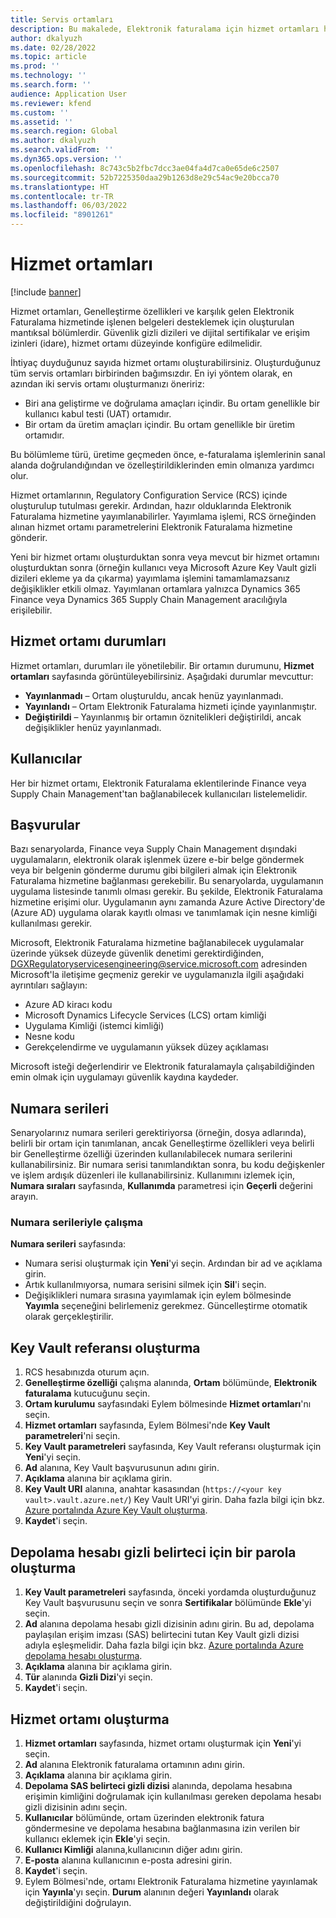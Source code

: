 ```yaml
---
title: Servis ortamları
description: Bu makalede, Elektronik faturalama için hizmet ortamları hakkında bilgi sağlanmakta ve bunların nasıl ayarlanacağı açıklanmaktadır.
author: dkalyuzh
ms.date: 02/28/2022
ms.topic: article
ms.prod: ''
ms.technology: ''
ms.search.form: ''
audience: Application User
ms.reviewer: kfend
ms.custom: ''
ms.assetid: ''
ms.search.region: Global
ms.author: dkalyuzh
ms.search.validFrom: ''
ms.dyn365.ops.version: ''
ms.openlocfilehash: 8c743c5b2fbc7dcc3ae04fa4d7ca0e65de6c2507
ms.sourcegitcommit: 52b7225350daa29b1263d8e29c54ac9e20bcca70
ms.translationtype: HT
ms.contentlocale: tr-TR
ms.lasthandoff: 06/03/2022
ms.locfileid: "8901261"
---
```

# <a name="service-environments"></a>Hizmet ortamları

[!include [banner](../includes/banner.md)]

Hizmet ortamları, Genelleştirme özellikleri ve karşılık gelen Elektronik Faturalama hizmetinde işlenen belgeleri desteklemek için oluşturulan mantıksal bölümlerdir. Güvenlik gizli dizileri ve dijital sertifikalar ve erişim izinleri (idare), hizmet ortamı düzeyinde konfigüre edilmelidir.

İhtiyaç duyduğunuz sayıda hizmet ortamı oluşturabilirsiniz. Oluşturduğunuz tüm servis ortamları birbirinden bağımsızdır. En iyi yöntem olarak, en azından iki servis ortamı oluşturmanızı öneririz:

- Biri ana geliştirme ve doğrulama amaçları içindir. Bu ortam genellikle bir kullanıcı kabul testi (UAT) ortamıdır.
- Bir ortam da üretim amaçları içindir. Bu ortam genellikle bir üretim ortamıdır.

Bu bölümleme türü, üretime geçmeden önce, e-faturalama işlemlerinin sanal alanda doğrulandığından ve özelleştirildiklerinden emin olmanıza yardımcı olur.

Hizmet ortamlarının, Regulatory Configuration Service (RCS) içinde oluşturulup tutulması gerekir. Ardından, hazır olduklarında Elektronik Faturalama hizmetine yayımlanabilirler. Yayımlama işlemi, RCS örneğinden alınan hizmet ortamı parametrelerini Elektronik Faturalama hizmetine gönderir.

Yeni bir hizmet ortamı oluşturduktan sonra veya mevcut bir hizmet ortamını oluşturduktan sonra (örneğin kullanıcı veya Microsoft Azure Key Vault gizli dizileri ekleme ya da çıkarma) yayımlama işlemini tamamlamazsanız değişiklikler etkili olmaz. Yayımlanan ortamlara yalnızca Dynamics 365 Finance veya Dynamics 365 Supply Chain Management aracılığıyla erişilebilir.

## <a name="service-environment-statuses"></a>Hizmet ortamı durumları

Hizmet ortamları, durumları ile yönetilebilir. Bir ortamın durumunu, **Hizmet ortamları** sayfasında görüntüleyebilirsiniz. Aşağıdaki durumlar mevcuttur:

- **Yayınlanmadı** – Ortam oluşturuldu, ancak henüz yayınlanmadı.
- **Yayınlandı** – Ortam Elektronik Faturalama hizmeti içinde yayınlanmıştır.
- **Değiştirildi** – Yayınlanmış bir ortamın öznitelikleri değiştirildi, ancak değişiklikler henüz yayınlanmadı.

## <a name="users"></a>Kullanıcılar

Her bir hizmet ortamı, Elektronik Faturalama eklentilerinde Finance veya Supply Chain Management'tan bağlanabilecek kullanıcıları listelemelidir.

## <a name="applications"></a>Başvurular

Bazı senaryolarda, Finance veya Supply Chain Management dışındaki uygulamaların, elektronik olarak işlenmek üzere e-bir belge göndermek veya bir belgenin gönderme durumu gibi bilgileri almak için Elektronik Faturalama hizmetine bağlanması gerekebilir. Bu senaryolarda, uygulamanın uygulama listesinde tanımlı olması gerekir. Bu şekilde, Elektronik Faturalama hizmetine erişimi olur. Uygulamanın aynı zamanda Azure Active Directory'de (Azure AD) uygulama olarak kayıtlı olması ve tanımlamak için nesne kimliği kullanılması gerekir. 

Microsoft, Elektronik Faturalama hizmetine bağlanabilecek uygulamalar üzerinde yüksek düzeyde güvenlik denetimi gerektirdiğinden, <DGXRegulatoryservicesengineering@service.microsoft.com> adresinden Microsoft'la iletişime geçmeniz gerekir ve uygulamanızla ilgili aşağıdaki ayrıntıları sağlayın:

- Azure AD kiracı kodu
- Microsoft Dynamics Lifecycle Services (LCS) ortam kimliği
- Uygulama Kimliği (istemci kimliği)
- Nesne kodu
- Gerekçelendirme ve uygulamanın yüksek düzey açıklaması

Microsoft isteği değerlendirir ve Elektronik faturalamayla çalışabildiğinden emin olmak için uygulamayı güvenlik kaydına kaydeder.

## <a name="number-sequences"></a>Numara serileri

Senaryolarınız numara serileri gerektiriyorsa (örneğin, dosya adlarında), belirli bir ortam için tanımlanan, ancak Genelleştirme özellikleri veya belirli bir Genelleştirme özelliği üzerinden kullanılabilecek numara serilerini kullanabilirsiniz. Bir numara serisi tanımlandıktan sonra, bu kodu değişkenler ve işlem ardışık düzenleri ile kullanabilirsiniz. Kullanımını izlemek için, **Numara sıraları** sayfasında, **Kullanımda** parametresi için **Geçerli** değerini arayın.

### <a name="working-with-number-sequences"></a>Numara serileriyle çalışma
**Numara serileri** sayfasında: 

- Numara serisi oluşturmak için **Yeni**'yi seçin. Ardından bir ad ve açıklama girin. 
- Artık kullanılmıyorsa, numara serisini silmek için **Sil**'i seçin.
- Değişiklikleri numara sırasına yayımlamak için eylem bölmesinde **Yayımla** seçeneğini belirlemeniz gerekmez. Güncelleştirme otomatik olarak gerçekleştirilir.

## <a name="create-a-key-vault-reference"></a>Key Vault referansı oluşturma

1. RCS hesabınızda oturum açın.
2. **Genelleştirme özelliği** çalışma alanında, **Ortam** bölümünde, **Elektronik faturalama** kutucuğunu seçin.
3. **Ortam kurulumu** sayfasındaki Eylem bölmesinde **Hizmet ortamları**'nı seçin.
4. **Hizmet ortamları** sayfasında, Eylem Bölmesi'nde **Key Vault parametreleri**'ni seçin.
5. **Key Vault parametreleri** sayfasında, Key Vault referansı oluşturmak için **Yeni**'yi seçin.
6. **Ad** alanına, Key Vault başvurusunun adını girin.
7. **Açıklama** alanına bir açıklama girin.
8. **Key Vault URI** alanına, anahtar kasasından (`https://<your key vault>.vault.azure.net/`) Key Vault URI'yi girin. Daha fazla bilgi için bkz. [Azure portalında Azure Key Vault oluşturma](e-invoicing-create-azure-key-vault-azure-portal.md).
9. **Kaydet**'i seçin.
    
## <a name="create-a-secret-for-the-storage-account-secret-token"></a>Depolama hesabı gizli belirteci için bir parola oluşturma

1. **Key Vault parametreleri** sayfasında, önceki yordamda oluşturduğunuz Key Vault başvurusunu seçin ve sonra **Sertifikalar** bölümünde **Ekle**'yi seçin.
2. **Ad** alanına depolama hesabı gizli dizisinin adını girin. Bu ad, depolama paylaşılan erişim imzası (SAS) belirtecini tutan Key Vault gizli dizisi adıyla eşleşmelidir. Daha fazla bilgi için bkz. [Azure portalında Azure depolama hesabı oluşturma](e-invoicing-create-azure-storage-account-azure-portal.md). 
3. **Açıklama** alanına bir açıklama girin.
4. **Tür** alanında **Gizli Dizi**'yi seçin.
5. **Kaydet**'i seçin.
    
## <a name="create-a-service-environment"></a>Hizmet ortamı oluşturma

1. **Hizmet ortamları** sayfasında, hizmet ortamı oluşturmak için **Yeni**'yi seçin.
2. **Ad** alanına Elektronik faturalama ortamının adını girin.
3. **Açıklama** alanına bir açıklama girin.
4. **Depolama SAS belirteci gizli dizisi** alanında, depolama hesabına erişimin kimliğini doğrulamak için kullanılması gereken depolama hesabı gizli dizisinin adını seçin.
5. **Kullanıcılar** bölümünde, ortam üzerinden elektronik fatura göndermesine ve depolama hesabına bağlanmasına izin verilen bir kullanıcı eklemek için **Ekle**'yi seçin.
6. **Kullanıcı Kimliği** alanına,kullanıcının diğer adını girin. 
7. **E-posta** alanına kullanıcının e-posta adresini girin.
8. **Kaydet**'i seçin.
9. Eylem Bölmesi'nde, ortamı Elektronik Faturalama hizmetine yayınlamak için **Yayınla**'yı seçin. **Durum** alanının değeri **Yayınlandı** olarak değiştirildiğini doğrulayın.
